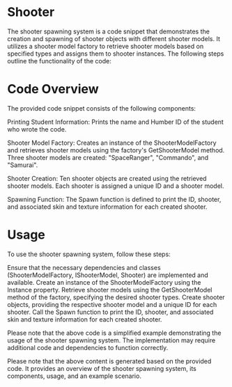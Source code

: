 # Shooter

The shooter spawning system is a code snippet that demonstrates the creation and spawning of shooter objects with different shooter models. It utilizes a shooter model factory to retrieve shooter models based on specified types and assigns them to shooter instances. The following steps outline the functionality of the code:

# Code Overview
The provided code snippet consists of the following components:

Printing Student Information: Prints the name and Humber ID of the student who wrote the code.

Shooter Model Factory: Creates an instance of the ShooterModelFactory and retrieves shooter models using the factory's GetShooterModel method. Three shooter models are created: "SpaceRanger", "Commando", and "Samurai".

Shooter Creation: Ten shooter objects are created using the retrieved shooter models. Each shooter is assigned a unique ID and a shooter model.

Spawning Function: The Spawn function is defined to print the ID, shooter, and associated skin and texture information for each created shooter.

# Usage
To use the shooter spawning system, follow these steps:

Ensure that the necessary dependencies and classes (ShooterModelFactory, IShooterModel, Shooter) are implemented and available.
Create an instance of the ShooterModelFactory using the Instance property.
Retrieve shooter models using the GetShooterModel method of the factory, specifying the desired shooter types.
Create shooter objects, providing the respective shooter model and a unique ID for each shooter.
Call the Spawn function to print the ID, shooter, and associated skin and texture information for each created shooter.

Please note that the above code is a simplified example demonstrating the usage of the shooter spawning system. The implementation may require additional code and dependencies to function correctly.

Please note that the above content is generated based on the provided code. It provides an overview of the shooter spawning system, its components, usage, and an example scenario.
